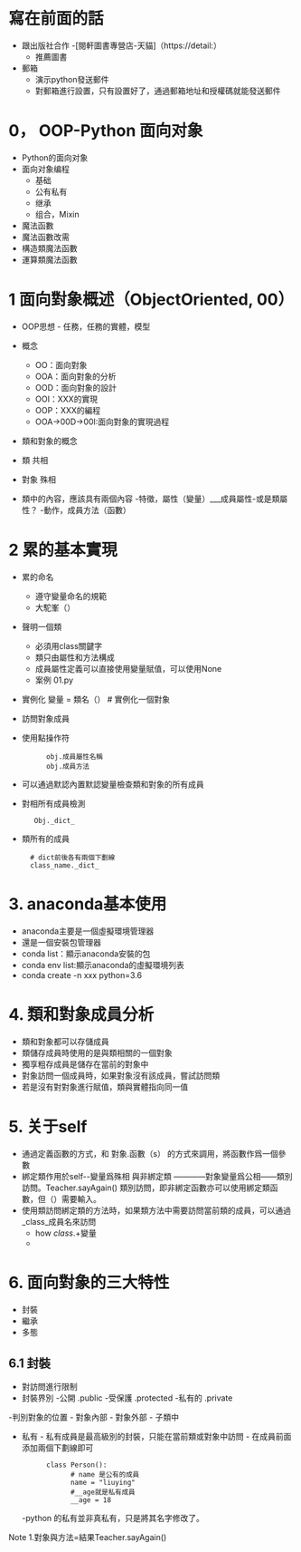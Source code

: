 # 寫在前面的話
- 跟出版社合作 
  -[閱軒圖書專營店-天貓]（https://detail:）
  - 推薦圖書
- 郵箱
     - 演示python發送郵件
     - 對郵箱進行設置，只有設置好了，通過郵箱地址和授權碼就能發送郵件
     
     
 # 0， OOP-Python 面向对象
 
 - Python的面向对象
 - 面向对象编程
   - 基础
   - 公有私有
   - 继承
   - 组合，Mixin
  - 魔法函數
   - 魔法函數改需
   - 構造類魔法函數
   - 運算類魔法函數

# 1 面向對象概述（ObjectOriented, 00）
- OOP思想
        - 任務，任務的實體，模型
- 概念
  - OO：面向對象
  - OOA：面向對象的分析
  - OOD：面向對象的設計
  - OOI：XXX的實現
  - OOP：XXX的編程
  - OOA->00D->00I:面向對象的實現過程
          
- 類和對象的概念
 - 類 共相
 - 對象 殊相
 
- 類中的內容，應該具有兩個內容
  -特徵，屬性（變量）___成員屬性-或是類屬性？
  -動作，成員方法（函數）  

# 2 累的基本實現
- 累的命名
  - 遵守變量命名的規範
  - 大駝峯（）
- 聲明一個類
  - 必須用class關鍵字
  - 類只由屬性和方法構成 
  - 成員屬性定義可以直接使用變量賦值，可以使用None
  - 案例 01.py
- 實例化
      變量 = 類名（） # 實例化一個對象
 
- 訪問對象成員
 - 使用點操作符
        
             obj.成員屬性名稱
             obj.成員方法
             
- 可以通過默認內置默認變量檢查類和對象的所有成員
 - 對相所有成員檢測
   
          Obj._dict_
 - 類所有的成員
 
         # dict前後各有兩個下劃線
         class_name._dict_

# 3. anaconda基本使用
- anaconda主要是一個虛擬環境管理器
- 還是一個安裝包管理器
- conda list：顯示anaconda安裝的包
- conda env list:顯示anaconda的虛擬環境列表
- conda create -n xxx python=3.6

# 4. 類和對象成員分析
 - 類和對象都可以存儲成員
 - 類儲存成員時使用的是與類相關的一個對象
 - 獨享粗存成員是儲存在當前的對象中
 - 對象訪問一個成員時，如果對象沒有該成員，嘗試訪問類
 - 若是沒有對對象進行賦值，類與實體指向同一值


# 5. 关于self 
- 通過定義函數的方式，和 對象.函數（s） 的方式來調用，將函數作爲一個參數
- 綁定類作用於self--變量爲殊相
  與非綁定類 ————對象變量爲公相——類別訪問。Teacher.sayAgain()
  類別訪問，即非綁定函數亦可以使用綁定類函數，但（）需要輸入。
- 使用類訪問綁定類的方法時，如果類方法中需要訪問當前類的成員，可以通過_class_成員名來訪問
  - how _class_.+變量
  - 
# 6. 面向對象的三大特性
 - 封裝
 - 繼承
 - 多態
 
## 6.1 封裝
   - 對訪問進行限制
   - 封裝界別
     -公開  .public
     -受保護 .protected
     -私有的 .private
     
   -判別對象的位置
    - 對象內部
    - 對象外部
    - 子類中
    
   - 私有
    - 私有成員是最高級別的封裝，只能在當前類或對象中訪問
    - 在成員前面添加兩個下劃線即可
      
               class Person():
                     # name 是公有的成員
                     name = "liuying"
                     #__age就是私有成員
                     __age = 18
    
     -python 的私有並非真私有，只是將其名字修改了。
    
    
             
     
Note
1.對象與方法=結果Teacher.sayAgain()
